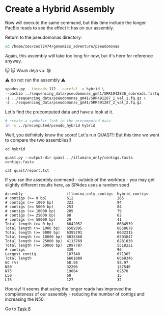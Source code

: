 # Create a Hybrid Assembly
Now will execute the same command, but this time include the longer PacBio reads to see the effect it has on our assembly.

Return to the pseudomonas directory:
```bash
cd /home/zoo/zool2474/genomics_adventure/pseudomonas
```
Again, this assembly will take too long for now, but it's here for reference anyway.

:cat: :cat:
Woah déjà vu. :sunglasses:

:warning: do not run the assembly :warning:
```bash
spades.py --threads 112 --careful -o hybrid \
--pacbio ../sequencing_data/pseudomonas_gm41/SRR1042836_subreads.fastq.gz \
-1 ../sequencing_data/pseudomonas_gm41/SRR491287_1_val_1.fq.gz \
-2 ../sequencing_data/pseudomonas_gm41/SRR491287_2_val_2.fq.gz
```

Let's find the precomputed data and have a look at it.
```bash
# create a symbolic link to the precomputed data
ln -s ../precomputed/pseudo_hybrid hybrid
```

Well, you definitely know the score! Let's run QUAST!! But this time we want to compare the two assemblies!!

```
cd hybrid

quast.py --output-dir quast ../illumina_only/contigs.fasta contigs.fasta

cat quast/report.txt
```

If you ran the assembly command - outside of the workhop - you may get slightly different results here, as SPAdes uses a random seed.
```
Assembly                    illumina_only_contigs  hybrid_contigs
# contigs (>= 0 bp)         612                    265           
# contigs (>= 1000 bp)      323                    94            
# contigs (>= 5000 bp)      253                    84            
# contigs (>= 10000 bp)     205                    79            
# contigs (>= 25000 bp)     88                     62            
# contigs (>= 50000 bp)     29                     41            
Total length (>= 0 bp)      6642052                6684539       
Total length (>= 1000 bp)   6589395                6658678       
Total length (>= 5000 bp)   6395291                6632315       
Total length (>= 10000 bp)  6038360                6593847       
Total length (>= 25000 bp)  4113769                6281030       
Total length (>= 50000 bp)  2097787                5518221       
# contigs                   339                    96            
Largest contig              187340                 671305        
Total length                6601889                6660346       
GC (%)                      58.98                  58.97         
N50                         32206                  137540        
N75                         19064                  62570         
L50                         60                     15            
L75                         127                    32
```

Hooray! It seems that using the longer reads has improved the completeness of our assembly - reducing the number of contigs and increasing the N50.

Go to [Task 6](https://github.com/guyleonard/genomics_adventure/blob/release/chapter_5/task_6.md)
